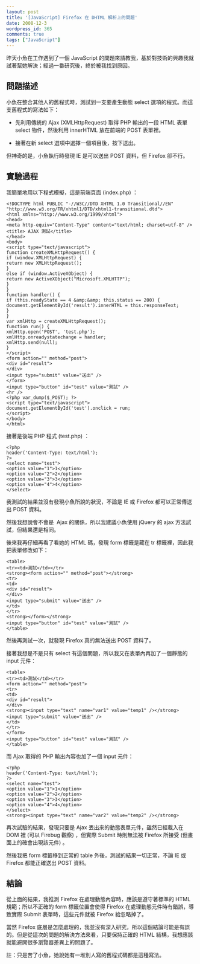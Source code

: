 ```yaml
---
layout: post
title: '[JavaScript] Firefox 在 DHTML 解析上的問題'
date: 2008-12-3
wordpress_id: 365
comments: true
tags: ["JavaScript"]
---
```


昨天小魚在工作遇到了一個 JavaScript 的問題來請教我，基於對技術的興趣我就試著幫她解決；經過一番研究後，終於被我找到原因。

<!--more-->

## 問題描述

小魚在整合其他人的舊程式時，測試到一支要產生動態 select 選項的程式。而這支舊程式的寫法如下：

* 先利用傳統的 Ajax (XMLHttpRequest) 取得 PHP 輸出的一段 HTML 表單 select 物件，然後利用 innerHTML 放在前端的 POST 表單裡。

* 接著在新 select 選項中選擇一個項目後，按下送出。



但神奇的是，小魚執行時發現 IE 是可以送出 POST 資料，但 Firefox 卻不行。

## 實驗過程

我簡單地用以下程式模擬，這是前端頁面 (index.php) ：

```
<!DOCTYPE html PUBLIC "-//W3C//DTD XHTML 1.0 Transitional//EN" "http://www.w3.org/TR/xhtml1/DTD/xhtml1-transitional.dtd">
<html xmlns="http://www.w3.org/1999/xhtml">
<head>
<meta http-equiv="Content-Type" content="text/html; charset=utf-8" />
<title> AJAX 測試</title>
</head>
<body>
<script type="text/javascript">
function createXMLHttpRequest() {
if (window.XMLHttpRequest) {
return new XMLHttpRequest();
}
else if (window.ActiveXObject) {
return new ActiveXObject("Microsoft.XMLHTTP");
}
}
function handler() {
if (this.readyState == 4 &amp;&amp; this.status == 200) {
document.getElementById('result').innerHTML = this.responseText;
}
}
var xmlHttp = createXMLHttpRequest();
function run() {
xmlHttp.open('POST', 'test.php');
xmlHttp.onreadystatechange = handler;
xmlHttp.send(null);
}
</script>
<form action="" method="post">
<div id="result">
</div>
<input type="submit" value="送出" />
</form>
<input type="button" id="test" value="測試" />
<hr />
<?php var_dump($_POST); ?>
<script type="text/javascript">
document.getElementById('test').onclick = run;
</script>
</body>
</html>

```

接著是後端 PHP 程式 (test.php) ：

```
<?php
header('Content-Type: text/html');
?>
<select name="test">
<option value="1">1</option>
<option value="2">2</option>
<option value="3">3</option>
<option value="4">4</option>
</select>

```

我測試的結果並沒有發現小魚所說的狀況，不論是 IE 或 Firefox 都可以正常傳送出 POST 資料。

然後我想說會不會是 &nbsp;Ajax 的關係，所以我建議小魚使用 jQuery 的 ajax 方法試試，但結果還是相同。

後來我再仔細再看了看她的 HTML 碼，發現 form 標籤是藏在 tr 標籤裡，因此我把表單修改如下：

```
<table>
<tr><td>測試</td></tr>
<strong><form action="" method="post"></strong>
<tr>
<td>
<div id="result">
</div>
<input type="submit" value="送出" />
</td>
</tr>
<strong></form></strong>
<input type="button" id="test" value="測試" />
</table>

```

然後再測試一次，就發現 Firefox 真的無法送出 POST 資料了。

接著我想是不是只有 select 有這個問題，所以我又在表單內再加了一個靜態的 input 元件：

```
<table>
<tr><td>測試</td></tr>
<form action="" method="post">
<tr>
<td>
<div id="result">
</div>
<strong><input type="text" name="var1" value="temp1" /></strong>
<input type="submit" value="送出" />
</td>
</tr>
</form>
<input type="button" id="test" value="測試" />
</table>

```

而 Ajax 取得的 PHP 輸出內容也加了一個 input 元件：

```
<?php
header('Content-Type: text/html');
?>
<select name="test">
<option value="1">1</option>
<option value="2">2</option>
<option value="3">3</option>
<option value="4">4</option>
</select>
<strong><input type="text" name="var2" value="temp2" /></strong>

```

再次試驗的結果，發現只要是 Ajax 丟出來的動態表單元件，雖然已經載入在 DOM 裡 (可以 Firebug 觀察) ，但實際 Submit 時則無法被 Firefox 所接受 (但畫面上的確會出現該元件) 。

然後我把 form 標籤移到正常的 table 外後，測試的結果一切正常，不論 IE 或 Firefox 都能正確送出 POST 資料。

## 結論

從上面的結果，我推測 Firefox 在處理動態內容時，應該是遵守著標準的 HTML 規範；所以不正確的 form 標籤位置會使得 Firefox 在處理動態元件時有錯誤，導致實際 Submit 表單時，這些元件就被 Firefox 給忽略掉了。

當然 Firefox 底層是怎麼處理的，我並沒有深入研究，所以這個結論可能是有誤的。但是從這次的問題的解決方法來看，只要保持正確的 HTML 結構，我想應該就能避開很多瀏覽器差異上的問題了。

註：只是苦了小魚，她說她有一堆別人寫的舊程式碼都是這種寫法。
